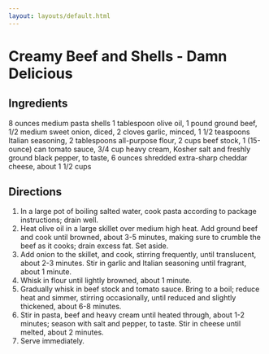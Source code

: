 ```yaml
---
layout: layouts/default.html
---
```


# Creamy Beef and Shells - Damn Delicious

## Ingredients

8 ounces medium pasta shells
1 tablespoon olive oil,
1 pound ground beef,
1/2 medium sweet onion, diced,
2 cloves garlic, minced,
1 1/2 teaspoons Italian seasoning,
2 tablespoons all-purpose flour,
2 cups beef stock,
1 (15-ounce) can tomato sauce,
3/4 cup heavy cream,
Kosher salt and freshly ground black pepper, to taste,
6 ounces shredded extra-sharp cheddar cheese, about 1 1/2 cups

## Directions

1. In a large pot of boiling salted water, cook pasta according to package instructions; drain well.
1. Heat olive oil in a large skillet over medium high heat. Add ground beef and cook until browned, about 3-5 minutes, making sure to crumble the beef as it cooks; drain excess fat. Set aside.
1. Add onion to the skillet, and cook, stirring frequently, until translucent, about 2-3 minutes. Stir in garlic and Italian seasoning until fragrant, about 1 minute.
1. Whisk in flour until lightly browned, about 1 minute.
1. Gradually whisk in beef stock and tomato sauce. Bring to a boil; reduce heat and simmer, stirring occasionally, until reduced and slightly thickened, about 6-8 minutes.
1. Stir in pasta, beef and heavy cream until heated through, about 1-2 minutes; season with salt and pepper, to taste. Stir in cheese until melted, about 2 minutes.
1. Serve immediately.
